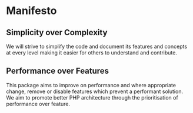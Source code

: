 # Manifesto

## Simplicity over Complexity

We will strive to simplify the code and document its features and concepts at every level 
making it easier for others to understand and contribute.

## Performance over Features

This package aims to improve on performance and where appropriate change, remove or
disable features which prevent a performant solution. We aim to promote better PHP
architecture through the prioritisation of performance over feature.


